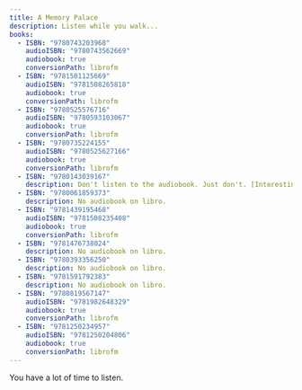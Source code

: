 ```yaml
---
title: A Memory Palace
description: Listen while you walk...
books:
  - ISBN: "9780743203968"
    audioISBN: "9780743562669"
    audiobook: true 
    conversionPath: librofm
  - ISBN: "9781501125669"
    audioISBN: "9781508265818"
    audiobook: true
    conversionPath: librofm
  - ISBN: "9780525576716"
    audioISBN: "9780593103067"
    audiobook: true
    conversionPath: librofm
  - ISBN: "9780735224155"
    audioISBN: "9780525627166"
    audiobook: true
    conversionPath: librofm
  - ISBN: "9780143039167"
    description: Don't listen to the audiobook. Just don't. [Interesting Piece](https://www.vox.com/culture/2020/5/7/21250016/kristin-lavransdatter-novel-sigrid-undset).
  - ISBN: "9780061859373"
    description: No audiobook on libro.
  - ISBN: "9781439195468"
    audioISBN: "9781508235408"
    audiobook: true
    conversionPath: librofm
  - ISBN: "9781476738024"
    description: No audiobook on libro.
  - ISBN: "9780393356250"
    description: No audiobook on libro.
  - ISBN: "9781591792383"
    description: No audiobook on libro.
  - ISBN: "9780819567147"
    audioISBN: "9781982648329"
    audiobook: true
    conversionPath: librofm
  - ISBN: "9781250234957"
    audioISBN: "9781250204806"
    audiobook: true
    conversionPath: librofm
---
```

You have a lot of time to listen.